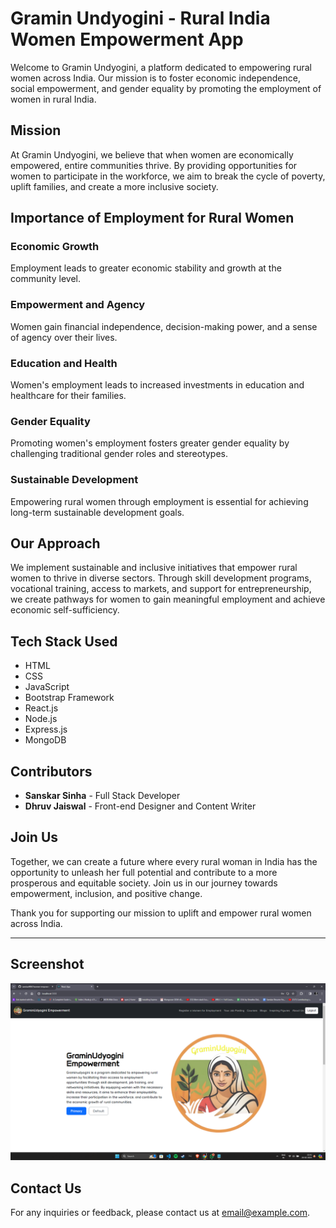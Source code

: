 <!DOCTYPE html>
<html lang="en">
<head>
    <meta charset="UTF-8">
    <meta name="viewport" content="width=device-width, initial-scale=1.0">
</head>
<body>
    <h1>Gramin Undyogini - Rural India Women Empowerment App</h1>
    <p>Welcome to Gramin Undyogini, a platform dedicated to empowering rural women across India. Our mission is to foster economic independence, social empowerment, and gender equality by promoting the employment of women in rural India.</p>
    <h2>Mission</h2>
    <p>At Gramin Undyogini, we believe that when women are economically empowered, entire communities thrive. By providing opportunities for women to participate in the workforce, we aim to break the cycle of poverty, uplift families, and create a more inclusive society.</p>
    <h2>Importance of Employment for Rural Women</h2>
    <h3>Economic Growth</h3>
    <p>Employment leads to greater economic stability and growth at the community level.</p>
    <h3>Empowerment and Agency</h3>
    <p>Women gain financial independence, decision-making power, and a sense of agency over their lives.</p>
    <h3>Education and Health</h3>
    <p>Women's employment leads to increased investments in education and healthcare for their families.</p>
    <h3>Gender Equality</h3>
    <p>Promoting women's employment fosters greater gender equality by challenging traditional gender roles and stereotypes.</p>
    <h3>Sustainable Development</h3>
    <p>Empowering rural women through employment is essential for achieving long-term sustainable development goals.</p>
    <h2>Our Approach</h2>
    <p>We implement sustainable and inclusive initiatives that empower rural women to thrive in diverse sectors. Through skill development programs, vocational training, access to markets, and support for entrepreneurship, we create pathways for women to gain meaningful employment and achieve economic self-sufficiency.</p>
    <h2>Tech Stack Used</h2>
    <ul>
        <li>HTML</li>
        <li>CSS</li>
        <li>JavaScript</li>
        <li>Bootstrap Framework</li>
        <li>React.js</li>
        <li>Node.js</li>
        <li>Express.js</li>
        <li>MongoDB</li>
    </ul>
    <h2>Contributors</h2>
    <ul>
        <li><strong>Sanskar Sinha</strong> - Full Stack Developer</li>
        <li><strong>Dhruv Jaiswal</strong> - Front-end Designer and Content Writer</li>
    </ul>
    <h2>Join Us</h2>
    <p>Together, we can create a future where every rural woman in India has the opportunity to unleash her full potential and contribute to a more prosperous and equitable society. Join us in our journey towards empowerment, inclusion, and positive change.</p>
    <p>Thank you for supporting our mission to uplift and empower rural women across India.</p>
    <hr>
    <h2>Screenshot</h2>
    <img src="https://github.com/sanskar9067/women-empowerment/blob/main/Screenshot%20(146).png">
    <h2>Contact Us</h2>
    <p>For any inquiries or feedback, please contact us at <a href="mailto:email@example.com">email@example.com</a>.</p>
</body>
</html>
